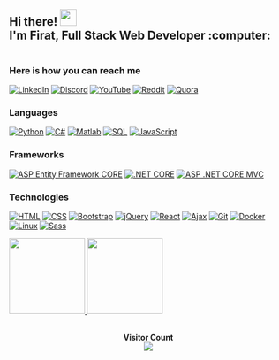 <div style="display: flex; align-items: center;">
  <div>
    <h2>Hi there! <img src="https://user-images.githubusercontent.com/42378118/110234147-e3259600-7f4e-11eb-95be-0c4047144dea.gif" width="30"><br>
      I'm Firat, Full Stack Web Developer :computer:
    </h2> 
  </div> 
</div>

<style>
  .badge {
    border-radius: 10px; /* You can adjust the value to change the border-radius */
  }
</style>

### Here is how you can reach me
[![LinkedIn](https://img.shields.io/badge/LinkedIn-blue?style=for-the-badge&logo=linkedin)](https://linkedin.com/in/firatbezir)
[![Discord](https://img.shields.io/badge/-Discord-FFF?style=for-the-badge&logo=Discord)](https://discord.gg/1120715711820603392)
[![YouTube](https://img.shields.io/badge/YouTube-red?style=for-the-badge&logo=YouTube)](https://www.youtube.com/channel/UCNZltaZhNQa2IYBAC5smrMA)
[![Reddit](https://img.shields.io/badge/-Reddit-FFF?style=for-the-badge&logo=reddit)](https://www.reddit.com/user/greemLeaf)
[![Quora](https://img.shields.io/badge/Quora-red?style=for-the-badge)](https://www.quora.com/profile/F%C4%B1rat-Bezir)

### Languages
[![Python](https://img.shields.io/badge/-Python-e6e321?style=for-the-badge&logo=Python)](https://github.com/firatbezir)
[![C#](https://img.shields.io/badge/-C%23-8A2BE2?style=for-the-badge&logo=C%20Sharp&logoColor=239120)](https://github.com/firatbezir)
[![Matlab](https://img.shields.io/badge/-Matlab-CD5B45?style=for-the-badge&logo=Matlab&logoColor=0076A8)](https://github.com/firatbezir)
[![SQL](https://img.shields.io/badge/-SQL-218be6?style=for-the-badge&logo=MySQL&logoColor=eb8f3e)](https://github.com/firatbezir)
[![JavaScript](https://img.shields.io/badge/-JavaScript-F0FFFF?style=for-the-badge&logo=JavaScript)](https://github.com/firatbezir)

### Frameworks
[![ASP Entity Framework CORE](https://img.shields.io/badge/-ASP%20Entity%20Framework%20CORE-9932CC?style=for-the-badge&logo=.NET&logoColor=512BD4)](https://github.com/firatbezir)
[![.NET CORE](https://img.shields.io/badge/-.NET%20CORE-9932CC?style=for-the-badge&logo=.NET&logoColor=512BD4)](https://github.com/firatbezir)
[![ASP .NET CORE MVC](https://img.shields.io/badge/-ASP%20.NET%20CORE%20MVC-9932CC?style=for-the-badge&logo=.NET&logoColor=512BD4)](https://github.com/firatbezir)

### Technologies
[![HTML](https://img.shields.io/badge/-HTML-F0FFFF?style=for-the-badge&logo=html5)](https://github.com/firatbezir)
[![CSS](https://img.shields.io/badge/-CSS-F0FFFF?style=for-the-badge&logo=css3&logoColor=1572B6)](https://github.com/firatbezir)
[![Bootstrap](https://img.shields.io/badge/-Bootstrap-F0FFFF?style=for-the-badge&logo=Bootstrap)](https://github.com/firatbezir)
[![jQuery](https://img.shields.io/badge/-jQuery-FFF8DC?style=for-the-badge&logo=jQuery&logoColor=0769AD)](https://github.com/firatbezir)
[![React](https://img.shields.io/badge/-React-FFF8DC?style=for-the-badge&logo=React)](https://github.com/firatbezir)
[![Ajax](https://img.shields.io/badge/-Ajax-FFB90F?style=for-the-badge&logo=Ajax&logoColor=0098E4)](https://github.com/firatbezir)
[![Git](https://img.shields.io/badge/-Git-F0FFFF?style=for-the-badge&logo=Git)](https://github.com/firatbezir)
[![Docker](https://img.shields.io/badge/-Docker-F0FFFF?style=for-the-badge&logo=Docker)](https://github.com/firatbezir)
[![Linux](https://img.shields.io/badge/-Linux-F0FFFF?style=for-the-badge&logo=Linux&logoColor=FCC624)](https://github.com/firatbezir)
[![Sass](https://img.shields.io/badge/-Sass-F0FFFF?style=for-the-badge&logo=sass&logoColor=CC6699)](https://github.com/firatbezir)





<a href="https://github.com/firatbezir">
  <img height="137px" src="https://github-readme-stats.vercel.app/api?username=firatbezir&hide_title=true&hide_border=true&show_icons=true&include_all_commits=true&count_private=true&line_height=21&text_color=000&icon_color=000&bg_color=0,ea6161,ffc64d,fffc4d,52fa5a&theme=graywhite"/>  
</a>

<a href="https://github.com/firatbezir">
  <img height="137px" src="https://github-readme-stats.vercel.app/api/top-langs/?username=firatbezir&hide_title=true&hide_border=true&layout=compact&langs_count=6&text_color=000&icon_color=fff&bg_color=0,52fa5a,4dfcff,c64dff&theme=graywhite" />
</a>

<br>
<br>
<p align="center"> 
  <strong>Visitor Count</strong>
  <br>
  <a href="[https://github.com/firatbezir]">
    <img src="https://profile-counter.glitch.me/firatbezir/count.svg" />
  </a>
</p>

